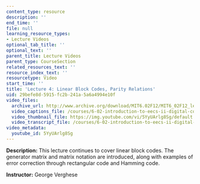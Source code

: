 ```yaml
---
content_type: resource
description: ''
end_time: ''
file: null
learning_resource_types:
- Lecture Videos
optional_tab_title: ''
optional_text: ''
parent_title: Lecture Videos
parent_type: CourseSection
related_resources_text: ''
resource_index_text: ''
resourcetype: Video
start_time: ''
title: 'Lecture 4: Linear Block Codes, Parity Relations'
uid: 29befe8d-5915-fc2b-241a-5a6a4994e10f
video_files:
  archive_url: http://www.archive.org/download/MIT6.02F12/MIT6_02F12_lec04_300k.mp4
  video_captions_file: /courses/6-02-introduction-to-eecs-ii-digital-communication-systems-fall-2012/f672023c95cf5eac96d4627f02ec2b99_5YyUArlg8Sg.vtt
  video_thumbnail_file: https://img.youtube.com/vi/5YyUArlg8Sg/default.jpg
  video_transcript_file: /courses/6-02-introduction-to-eecs-ii-digital-communication-systems-fall-2012/6a3d3c9064eba418779a8d2ce7f19538_5YyUArlg8Sg.pdf
video_metadata:
  youtube_id: 5YyUArlg8Sg
---
```


**Description:** This lecture continues to cover linear block codes. The generator matrix and matrix notation are introduced, along with examples of error correction through rectangular code and Hamming code.

**Instructor:** George Verghese